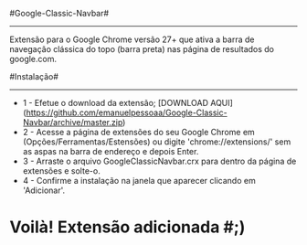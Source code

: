 #Google-Classic-Navbar#
***

Extensão para o Google Chrome versão 27+ que ativa a barra de navegação clássica do topo (barra preta) nas página de resultados do google.com.


#Instalação#
***
* 1 - Efetue o download da extensão; [DOWNLOAD AQUI] (https://github.com/emanuelpessoaa/Google-Classic-Navbar/archive/master.zip)
* 2 - Acesse a página de extensões do seu Google Chrome em (Opções/Ferramentas/Estensões) ou digite 'chrome://extensions/' sem as aspas na barra de endereço e depois Enter.
* 3 - Arraste o arquivo GoogleClassicNavbar.crx para dentro da página de extensões e solte-o.
* 4 - Confirme a instalação na janela que aparecer clicando em 'Adicionar'.

# Voilà! Extensão adicionada #;)
